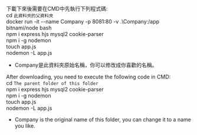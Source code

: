 下載下來後需要在CMD中先執行下列程式碼:  
  cd `此資料夾的父資料夾`  
  docker run -it --name Company -p 8081:80 -v .\Company:/app bitnami/node bash  
  npm i express hjs mysql2 cookie-parser  
  npm i -g nodemon  
  touch app.js  
  nodemon -L app.js  
- Company是此資料夾原始名稱，你可以修改成你喜歡的名稱。  
  
After downloading, you need to execute the following code in CMD:  
  cd `The parent folder of this folder`  
  npm i express hjs mysql2 cookie-parser  
  npm i -g nodemon  
  touch app.js  
  nodemon -L app.js  
- Company is the original name of this folder, you can change it to a name you like.
